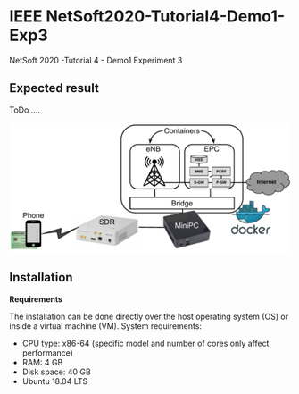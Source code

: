 # IEEE NetSoft2020-Tutorial4-Demo1-Exp3
NetSoft 2020 -Tutorial 4 - Demo1 Experiment 3

## Expected result

ToDo ....
<p align="center">
    <img src="images/demo1-exp3.pdf"/> 
</p>

## Installation

**Requirements**

The installation can be done directly over the host operating system (OS) or inside a virtual machine (VM). System requirements:
* CPU type: x86-64 (specific model and number of cores only affect performance)
* RAM: 4 GB
* Disk space: 40 GB
* Ubuntu 18.04 LTS
